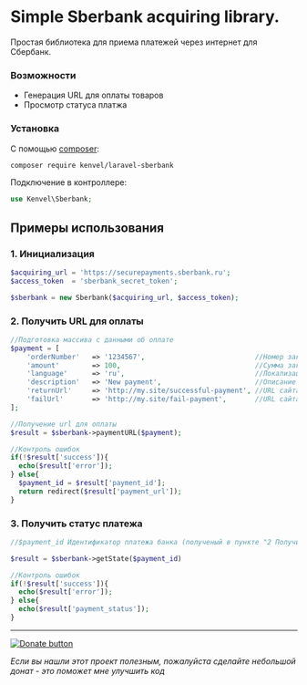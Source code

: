 # Simple Sberbank acquiring library.
Простая библиотека для приема платежей через интернет для Сбербанк.

### Возможности

 * Генерация URL для оплаты товаров
 * Просмотр статуса платжа

### Установка

С помощью [composer](https://getcomposer.org/):

```bash
composer require kenvel/laravel-sberbank
```

Подключение в контроллере:

```php
use Kenvel\Sberbank;
```

## Примеры использования
### 1. Инициализация

```php
$acquiring_url = 'https://securepayments.sberbank.ru';
$access_token  = 'sberbank_secret_token';

$sberbank = new Sberbank($acquiring_url, $access_token);
```

### 2. Получить URL для оплаты
```php
//Подготовка массива с данными об оплате
$payment = [
    'orderNumber'   => '1234567',                           //Номер заказа
    'amount'        => 100,                                 //Сумма заказа в рублях
    'language'      => 'ru',                                //Локализация
    'description'   => 'New payment',                       //Описание заказа
    'returnUrl'     => 'http://my.site/successful-payment', //URL сайта в случае успешной оплаты
    'failUrl'       => 'http://my.site/fail-payment',       //URL сайта в случае НЕуспешной оплаты
];

//Получение url для оплаты
$result = $sberbank->paymentURL($payment);

//Контроль ошибок
if(!$result['success']){
  echo($result['error']);
} else{
  $payment_id = $result['payment_id'];
  return redirect($result['payment_url']);
}
```

### 3. Получить статус платежа
```php
//$payment_id Идентификатор платежа банка (полученый в пункте "2 Получить URL для оплаты")

$result = $sberbank->getState($payment_id)

//Контроль ошибок
if(!$result['success']){
  echo($result['error']);
} else{
  echo($result['payment_status']);
}
```

---

[![Donate button](https://www.paypal.com/en_US/i/btn/btn_donate_SM.gif)](https://www.paypal.com/cgi-bin/webscr?cmd=_s-xclick&hosted_button_id=FGCHZNKKVG622&source=url)

*Если вы нашли этот проект полезным, пожалуйста сделайте небольшой донат - это поможет мне улучшить код*
